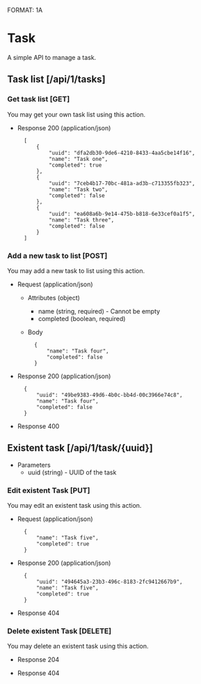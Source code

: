 FORMAT: 1A

# Task

A simple API to manage a task.

## Task list [/api/1/tasks]

### Get task list [GET]

You may get your own task list using this action.

+ Response 200 (application/json)

        [
            {
                "uuid": "dfa2db30-9de6-4210-8433-4aa5cbe14f16",
                "name": "Task one",
                "completed": true
            },
            {
                "uuid": "7ceb4b17-70bc-481a-ad3b-c713355fb323",
                "name": "Task two",
                "completed": false
            },
            {
                "uuid": "ea608a6b-9e14-475b-b818-6e33cef0a1f5",
                "name": "Task three",
                "completed": false
            }
        ]

### Add a new task to list [POST]

You may add a new task to list using this action.

+ Request (application/json)

    + Attributes (object)
        + name (string, required) - Cannot be empty
        + completed (boolean, required)

    + Body

            {
                "name": "Task four",
                "completed": false
            }

+ Response 200 (application/json)

        {
            "uuid": "49be9383-49d6-4b0c-bb4d-00c3966e74c8",
            "name": "Task four",
            "completed": false
        }

+ Response 400

## Existent task [/api/1/task/{uuid}]

+ Parameters
    + uuid (string) - UUID of the task

### Edit existent Task [PUT]

You may edit an existent task using this action.

+ Request (application/json)

        {
            "name": "Task five",
            "completed": true
        }

+ Response 200 (application/json)

        {
            "uuid": "494645a3-23b3-496c-8183-2fc9412667b9",
            "name": "Task five",
            "completed": true
        }

+ Response 404

### Delete existent Task [DELETE]

You may delete an existent task using this action.

+ Response 204

+ Response 404
